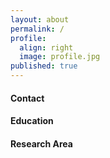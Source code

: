 ```yaml
---
layout: about
permalink: /
profile:
  align: right
  image: profile.jpg
published: true
---
```


#### Contact


#### Education



#### Research Area
